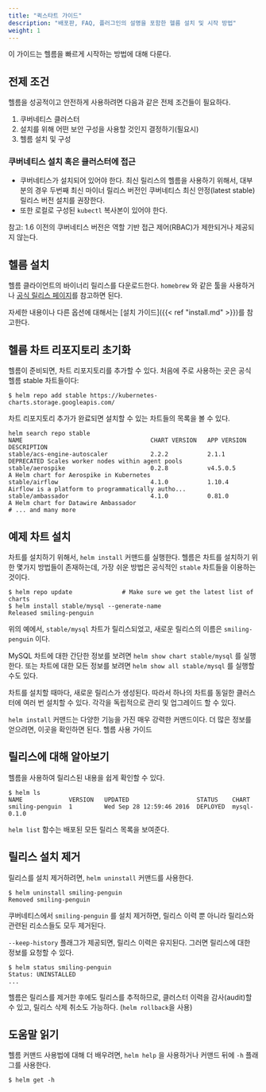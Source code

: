 ```yaml
---
title: "퀵스타트 가이드"
description: "배포판, FAQ, 플러그인의 설명을 포함한 헬름 설치 및 시작 방법"
weight: 1
---
```


이 가이드는 헬름을 빠르게 시작하는 방법에 대해 다룬다.

## 전제 조건

헬름을 성공적이고 안전하게 사용하려면
다음과 같은 전제 조건들이 필요하다.

1. 쿠버네티스 클러스터
2. 설치를 위해 어떤 보안 구성을 사용할 것인지 결정하기(필요시)
3. 헬름 설치 및 구성

### 쿠버네티스 설치 혹은 클러스터에 접근

- 쿠버네티스가 설치되어 있어야 한다. 최신 릴리스의 헬름을 사용하기 위해서,
  대부분의 경우 두번째 최신 마이너 릴리스 버전인 쿠버네티스 최신 안정(latest stable)
  릴리스 버전 설치를 권장한다.
- 또한 로컬로 구성된 `kubectl` 복사본이 있어야 한다.

참고: 1.6 이전의 쿠버네티스 버전은 역할 기반 접근 제어(RBAC)가 제한되거나
제공되지 않는다.

## 헬름 설치

헬름 클라이언트의 바이너리 릴리스를 다운로드한다. `homebrew` 와 같은 툴을 사용하거나
[공식 릴리스 페이지](https://github.com/helm/helm/releases)를 참고하면 된다.

자세한 내용이나 다른 옵션에 대해서는 [설치
가이드]({{< ref "install.md" >}})를 참고한다.

## 헬름 차트 리포지토리 초기화

헬름이 준비되면, 차트 리포지토리를 추가할 수 있다. 처음에 주로 사용하는 곳은 공식 헬름 stable 차트들이다:

```console
$ helm repo add stable https://kubernetes-charts.storage.googleapis.com/
```

차트 리포지토리 추가가 완료되면 설치할 수 있는 차트들의 목록을 볼 수 있다.

```console
helm search repo stable
NAME                                    CHART VERSION   APP VERSION                     DESCRIPTION
stable/acs-engine-autoscaler            2.2.2           2.1.1                           DEPRECATED Scales worker nodes within agent pools
stable/aerospike                        0.2.8           v4.5.0.5                        A Helm chart for Aerospike in Kubernetes
stable/airflow                          4.1.0           1.10.4                          Airflow is a platform to programmatically autho...
stable/ambassador                       4.1.0           0.81.0                          A Helm chart for Datawire Ambassador
# ... and many more
```

## 예제 차트 설치

차트를 설치하기 위해서, `helm install` 커맨드를 실행한다.
헬름은 차트를 설치하기 위한 몇가지 방법들이 존재하는데, 가장 쉬운 방법은 공식적인 `stable` 차트들을 이용하는 것이다.

```console
$ helm repo update              # Make sure we get the latest list of charts
$ helm install stable/mysql --generate-name
Released smiling-penguin
```

위의 예에서, `stable/mysql` 차트가 릴리스되었고,
새로운 릴리스의 이름은 `smiling-penguin` 이다.

MySQL 차트에 대한 간단한 정보를 보려면
`helm show chart stable/mysql` 를 실행한다. 또는 차트에 대한 모든 정보를 보려면 `helm show all stable/mysql`
를 실행할 수도 있다.

차트를 설치할 때마다, 새로운 릴리스가 생성된다. 따라서 하나의 차트를
동일한 클러스터에 여러 번 설치할 수 있다. 각각을 독립적으로
관리 및 업그레이드 할 수 있다.

`helm install` 커맨드는 다양한 기능을 가진 매우 강력한 커맨드이다. 더 많은 정보를 얻으려면, 이곳을 확인하면 된다. 헬름 사용 가이드

## 릴리스에 대해 알아보기

헬름을 사용하여 릴리스된 내용을 쉽게 확인할 수 있다.

```console
$ helm ls
NAME             VERSION   UPDATED                   STATUS    CHART
smiling-penguin  1         Wed Sep 28 12:59:46 2016  DEPLOYED  mysql-0.1.0
```

`helm list` 함수는 배포된 모든 릴리스 목록을 보여준다.

## 릴리스 설치 제거

릴리스를 설치 제거하려면, `helm uninstall` 커맨드를 사용한다.

```console
$ helm uninstall smiling-penguin
Removed smiling-penguin
```

쿠버네티스에서 `smiling-penguin` 를 설치 제거하면, 릴리스 이력 뿐 아니라
릴리스와 관련된 리소스들도 모두 제거된다.

`--keep-history` 플래그가 제공되면, 릴리스 이력은 유지된다. 그러면
릴리스에 대한 정보를 요청할 수 있다.

```console
$ helm status smiling-penguin
Status: UNINSTALLED
...
```

헬름은 릴리스를 제거한 후에도 릴리스를 추적하므로, 클러스터 이력을
감사(audit)할 수 있고, 릴리스 삭제 취소도 가능하다. (`helm rollback`을 사용)

## 도움말 읽기

헬름 커맨드 사용법에 대해 더 배우려면, `helm help` 을 사용하거나
커맨드 뒤에 `-h` 플래그를 사용한다.

```console
$ helm get -h
```
